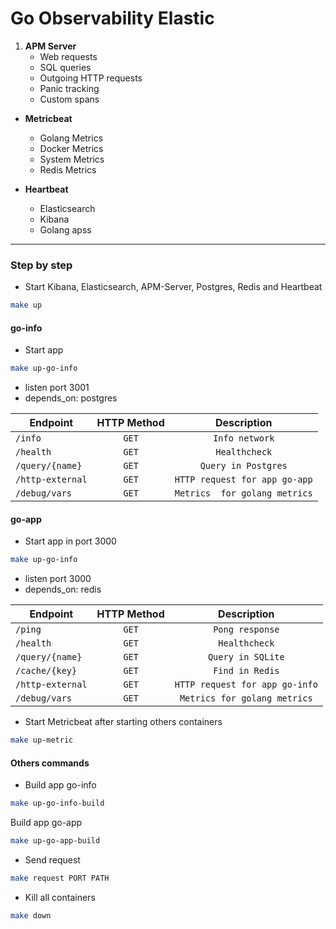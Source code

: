 # Go Observability Elastic

1. **APM Server**
    - Web requests
    - SQL queries
    - Outgoing HTTP requests
    - Panic tracking
    - Custom spans

- **Metricbeat**
    - Golang Metrics
    - Docker Metrics
    - System Metrics
    - Redis Metrics

- **Heartbeat**
    - Elasticsearch
    - Kibana
    - Golang apss

---

### Step by step

- Start Kibana, Elasticsearch, APM-Server, Postgres, Redis and Heartbeat
```sh
make up
```
#### go-info

- Start app
```sh
make up-go-info
```
- listen port 3001
- depends_on: postgres

| Endpoint        | HTTP Method             | Description            |
| --------------- | :---------------------: | :-----------------:    |
| `/info`         | `GET`                   | `Info network`         |
| `/health`       | `GET`                   | `Healthcheck`          |
| `/query/{name}` | `GET`                   | `Query in Postgres` |
| `/http-external`| `GET`                   | `HTTP request for app go-app` |
| `/debug/vars`   | `GET`                   | `Metrics  for golang metrics` |

#### go-app

- Start app in port 3000
```sh
make up-go-info
```

- listen port 3000
- depends_on: redis


| Endpoint        | HTTP Method             | Description            |
| --------------- | :---------------------: | :-----------------:    |
| `/ping`         | `GET`                   | `Pong response`        |
| `/health`       | `GET`                   | `Healthcheck`          |
| `/query/{name}` | `GET`                   | `Query in SQLite`      |
| `/cache/{key}`  | `GET`                   | `Find in Redis`        |
| `/http-external`| `GET`                   | `HTTP request for app go-info` |
| `/debug/vars`   | `GET`                   | `Metrics for golang metrics` |


- Start Metricbeat after starting others containers
```sh
make up-metric
```

#### Others commands

- Build app go-info
```sh
make up-go-info-build
```

Build app go-app
```sh
make up-go-app-build
```

- Send request
```sh
make request PORT PATH
```

- Kill all containers
```sh
make down
```
